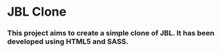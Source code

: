 

# JBL Clone <br/>

### This project aims to create a simple clone of JBL. It has been developed using HTML5 and SASS.



